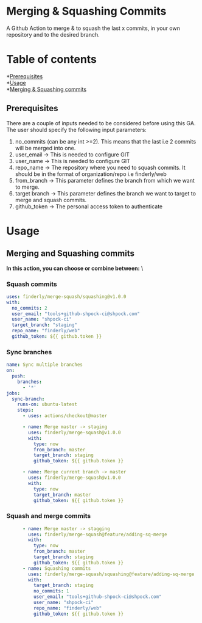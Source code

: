 Merging & Squashing Commits
=================

A Github Action to merge & to squash the last x commits, in your own repository and to the desired branch.

Table of contents
=================

*[Prerequisites](#prerequisites) \
*[Usage](#usage) \
*[Merging & Squashing commits](#merging-and-squashing-commits)

## Prerequisites

There are a couple of inputs needed to be considered before using this GA.
The user should specify the following input parameters:
1. no_commits (can be any int >=2). This means that the last i.e 2 commits will be merged into one.
2. user_email -> This is needed to configure GIT
3. user_name -> This is needed to configure GIT
4. repo_name -> The repository where you need to squash commits. It should be in the format of organization/repo i.e finderly/web
5. from_branch -> This parameter defines the branch from which we want to merge.
6. target branch -> This parameter defines the branch we want to target to merge and squash commits.
7. github_token -> The personal access token to authenticate

# Usage
## Merging and Squashing commits 
**In this action, you can choose or combine between:** \

### Squash commits
```yaml
uses: finderly/merge-squash/squashing@v1.0.0
with:
  no_commits: 2
  user_email: "tools+github-shpock-ci@shpock.com"
  user_name: "shpock-ci"
  target_branch: "staging"
  repo_name: "finderly/web"
  github_token: ${{ github.token }}
```

### Sync branches

```yaml
name: Sync multiple branches
on:
  push:
    branches:
      - '*'
jobs:
  sync-branch:
    runs-on: ubuntu-latest
    steps:
      - uses: actions/checkout@master

      - name: Merge master -> staging
        uses: finderly/merge-squash@v1.0.0
        with:
          type: now
          from_branch: master
          target_branch: staging
          github_token: ${{ github.token }}

      - name: Merge current branch -> master
        uses: finderly/merge-squash@v1.0.0
        with:
          type: now
          target_branch: master
          github_token: ${{ github.token }}
```

### Squash and merge commits
```yaml
      - name: Merge master -> stagging
        uses: finderly/merge-squash@feature/adding-sq-merge
        with:
          type: now
          from_branch: master
          target_branch: staging
          github_token: ${{ github.token }}
      - name: Squashing commits
        uses: finderly/merge-squash/squashing@feature/adding-sq-merge
        with:
          target_branch: staging
          no_commits: 1
          user_email: "tools+github-shpock-ci@shpock.com"
          user_name: "shpock-ci"
          repo_name: "finderly/web"
          github_token: ${{ github.token }}
```